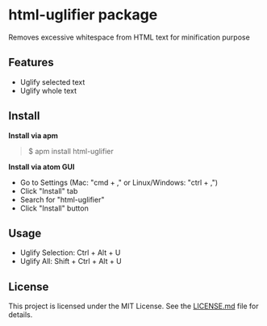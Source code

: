 # html-uglifier package

Removes excessive whitespace from HTML text for minification purpose

## Features

* Uglify selected text
* Uglify whole text

## Install

__Install via apm__
> $ apm install html-uglifier

__Install via atom GUI__
* Go to Settings (Mac: "cmd + ," or Linux/Windows: "ctrl + ,")
* Click "Install" tab
* Search for "html-uglifier"
* Click "Install" button

## Usage

* Uglify Selection: Ctrl + Alt + U
* Uglify All: Shift + Ctrl + Alt + U

## License

This project is licensed under the MIT License. See the [LICENSE.md](https://github.com/almai/html-uglifier/blob/master/LICENSE.md) file for details.
